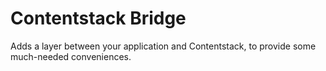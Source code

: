 # Contentstack Bridge

Adds a layer between your application and Contentstack, to provide some much-needed conveniences.
